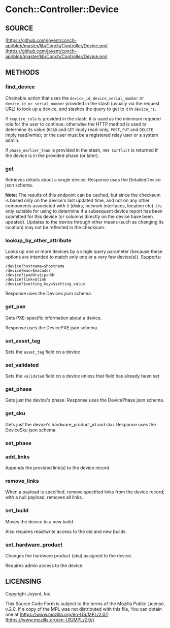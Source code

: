 # Conch::Controller::Device

## SOURCE

[https://github.com/joyent/conch-api/blob/master/lib/Conch/Controller/Device.pm](https://github.com/joyent/conch-api/blob/master/lib/Conch/Controller/Device.pm)

## METHODS

### find\_device

Chainable action that uses the `device_id`, `device_serial_number` or
`device_id_or_serial_number` provided in the stash (usually via the request URL) to look up a
device, and stashes the query to get to it in `device_rs`.

If `require_role` is provided in the stash, it is used as the minimum required role for the user to
continue; otherwise the HTTP method is used to determine its value (`HEAD` and `GET` imply
read-only, `POST`, `PUT` and `DELETE` imply read/write);
or the user must be a registered relay user or a system admin.

If `phase_earlier_than` is provided in the stash, `409 Conflict` is returned if the device is in
the provided phase (or later).

### get

Retrieves details about a single device. Response uses the DetailedDevice json schema.

**Note:** The results of this endpoint can be cached, but since the checksum is based only on
the device's last updated time, and not on any other components associated with it (disks,
network interfaces, location etc) it is only suitable for using to determine if a subsequent
device report has been submitted for this device (or columns directly on the device have been
updated). Updates to the device through other means (such as changing its location) may not be
reflected in the checksum.

### lookup\_by\_other\_attribute

Looks up one or more devices by a single query parameter (because these options are intended to
match only one or a very few device(s)). Supports:

```
/device?hostname=$hostname
/device?mac=$macaddr
/device?ipaddr=$ipaddr
/device?link=$link
/device?$setting_key=$setting_value
```

Response uses the Devices json schema.

### get\_pxe

Gets PXE-specific information about a device.

Response uses the DevicePXE json schema.

### set\_asset\_tag

Sets the `asset_tag` field on a device

### set\_validated

Sets the `validated` field on a device unless that field has already been set

### get\_phase

Gets just the device's phase. Response uses the DevicePhase json schema.

### get\_sku

Gets just the device's hardware\_product\_id and sku. Response uses the DeviceSku json schema.

### set\_phase

### add\_links

Appends the provided link(s) to the device record.

### remove\_links

When a payload is specified, remove specified links from the device record;
with a null payload, removes all links.

### set\_build

Moves the device to a new build.

Also requires read/write access to the old and new builds.

### set\_hardware\_product

Changes the hardware product (sku) assigned to the device.

Requires admin access to the device.

## LICENSING

Copyright Joyent, Inc.

This Source Code Form is subject to the terms of the Mozilla Public License,
v.2.0. If a copy of the MPL was not distributed with this file, You can obtain
one at [https://www.mozilla.org/en-US/MPL/2.0/](https://www.mozilla.org/en-US/MPL/2.0/).
